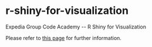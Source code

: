 # r-shiny-for-visualization
Expedia Group Code Academy -- R Shiny for Visualization

Please refer to [this page](https://zhouyng532.github.io/r-shiny-for-visualization/index) for further information.